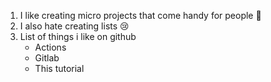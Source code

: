 1. I like creating micro projects that come handy for people 🥇
2. I also hate creating lists 😢
3. List of things i like on github
    * Actions
    * Gitlab
    * This tutorial
